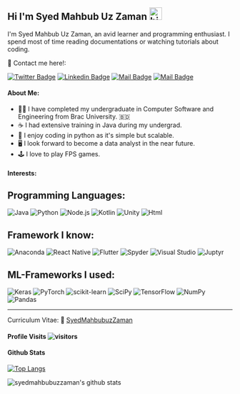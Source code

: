 ## Hi I'm Syed Mahbub Uz Zaman <img src="https://user-images.githubusercontent.com/1303154/88677602-1635ba80-d120-11ea-84d8-d263ba5fc3c0.gif" width="28px" alt="hi">

I'm Syed Mahbub Uz Zaman, an avid learner and programming enthusiast. I spend most of time reading documentations or watching tutorials about coding.

:incoming_envelope: Contact me here!:

[![Twitter Badge](https://img.shields.io/badge/-@Rumie089-1ca0f1?style=flat&labelColor=1ca0f1&logo=twitter&logoColor=white&link=https://twitter.com/Rumie089)](https://twitter.com/Rumie089) [![Linkedin Badge](https://img.shields.io/badge/-mahbubzamanrumie-0e76a8?style=flat&labelColor=0e76a8&logo=linkedin&logoColor=white)](https://www.linkedin.com/in/mahbub-zaman-rumie/) [![Mail Badge](https://img.shields.io/badge/-@rumieo-e84393?style=flat&labelColor=e84393&logo=instagram&logoColor=white)](https://www.instagram.com/rumieo/) [![Mail Badge](https://img.shields.io/badge/-syed.mahbub.uz.zaman@g.bracu.ac.bd-c0392b?style=flat&labelColor=c0392b&logo=gmail&logoColor=white)](mailto:syed.mahbub.uz.zaman@g.bracu.ac.bd)

#### About Me:
- 🧑‍🎓 I have completed my undergraduate in Computer Software and Engineering from Brac University. :bangladesh: 
- :coffee: I had extensive training in Java during my undergrad.
- :snake: I enjoy coding in python as it's simple but scalable.
- :desktop_computer: I look forward to become a data analyst in the near future.
- :joystick: I love to play FPS games.

#### Interests:

## Programming Languages:

![Java](https://img.shields.io/badge/java-%23ED8B00.svg?style=for-the-badge&logo=java&logoColor=white)
![Python](https://img.shields.io/badge/python-3670A0?style=for-the-badge&logo=python&logoColor=ffdd54)
![Node.js](https://img.shields.io/badge/Node.js-43853D?style=for-the-badge&logo=node.js&logoColor=white)
![Kotlin](https://img.shields.io/badge/Kotlin-0095D5?&style=for-the-badge&logo=kotlin&logoColor=white)
![Unity](https://img.shields.io/badge/Unity-100000?style=for-the-badge&logo=unity&logoColor=white)
![Html](https://img.shields.io/badge/HTML-239120?style=for-the-badge&logo=html5&logoColor=white)


## Framework I know:

![Anaconda](https://img.shields.io/badge/Anaconda-%2344A833.svg?style=for-the-badge&logo=anaconda&logoColor=white)
![React Native](https://img.shields.io/badge/react_native-%2320232a.svg?style=for-the-badge&logo=react&logoColor=%2361DAFB)
![Flutter](https://img.shields.io/badge/Flutter-%2302569B.svg?style=for-the-badge&logo=Flutter&logoColor=white)
![Spyder](https://img.shields.io/badge/Spyder-838485?style=for-the-badge&logo=spyder%20ide&logoColor=maroon)
![Visual Studio](https://img.shields.io/badge/Visual%20Studio-5C2D91.svg?style=for-the-badge&logo=visual-studio&logoColor=white)
![Juptyr](https://img.shields.io/badge/Made%20with-Jupyter-orange?style=for-the-badge&logo=Jupyter)

## ML-Frameworks I used:

![Keras](https://img.shields.io/badge/Keras-%23D00000.svg?style=for-the-badge&logo=Keras&logoColor=white)
![PyTorch](https://img.shields.io/badge/PyTorch-%23EE4C2C.svg?style=for-the-badge&logo=PyTorch&logoColor=white)
![scikit-learn](https://img.shields.io/badge/scikit--learn-%23F7931E.svg?style=for-the-badge&logo=scikit-learn&logoColor=white)
![SciPy](https://img.shields.io/badge/SciPy-%230C55A5.svg?style=for-the-badge&logo=scipy&logoColor=%white)
![TensorFlow](https://img.shields.io/badge/TensorFlow-%23FF6F00.svg?style=for-the-badge&logo=TensorFlow&logoColor=white)
![NumPy](https://img.shields.io/badge/numpy-%23013243.svg?style=for-the-badge&logo=numpy&logoColor=white)
![Pandas](https://img.shields.io/badge/pandas-%23150458.svg?style=for-the-badge&logo=pandas&logoColor=white)

---

Curriculum Vitae: :memo: [SyedMahbubuzZaman](https://github.com/syedmahbubuzzaman/CV/blob/main/SyedMahbubuzZaman.pdf)

#### Profile Visits ![visitors](https://visitor-badge.glitch.me/badge?page_id=syedmahbubuzzaman.syedmahbubuzzaman)


#### Github Stats

[![Top Langs](https://github-readme-stats.vercel.app/api/top-langs/?username=syedmahbubuzzaman&hide=java,html,css&theme=dracula)](https://github.com/anuraghazra/github-readme-stats)

![syedmahbubuzzaman's github stats](https://github-readme-stats.vercel.app/api?username=syedmahbubuzzaman&count_private=true&theme=tokyonight&hide=contribs,prs)

</details>
